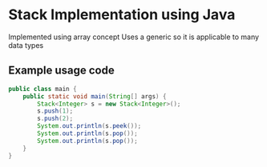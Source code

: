 # Stack Implementation using Java

Implemented using array concept
Uses a generic so it is applicable to many data types

## Example usage code

```java
public class main {
    public static void main(String[] args) {
        Stack<Integer> s = new Stack<Integer>();
        s.push(1);
        s.push(2);
        System.out.println(s.peek());
        System.out.println(s.pop());
        System.out.println(s.pop());
    }
}
```